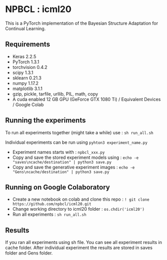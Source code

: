 # NPBCL : icml20
This is a PyTorch implementation of the Bayesian Structure Adaptation for Continual Learning.

## Requirements
  * Keras 2.2.5
  * PyTorch 1.3.1
  * torchvision 0.4.2
  * scipy 1.3.1
  * sklearn 0.21.3
  * numpy 1.17.2
  * matplotlib 3.1.1
  * gzip, pickle, tarfile, urllib, PIL, math, copy
  * A cuda enabled 12 GB GPU (GeForce GTX 1080 Ti) / Equivalent Devices / Google Colab 

## Running the experiments
To run all experiments together (might take a while) use : `sh run_all.sh`

Individual experiments can be run using `pyhton3 experiment_name.py`
- Experiment names starts with : `npbcl_xxx.py`
- Copy and save the stored experiment models using : `echo -e "saves\ncache/destination" | python3 save.py`
- Copy and save the generative experiment images : `echo -e "Gens\ncache/destination" | python3 save.py`

## Running on Google Colaboratory
- Create a new notebook on colab and clone this repo : `! git clone https://github.com/npbcl/icml20.git`
- Change working directory to icml20 folder : `os.chdir('icml20')`
- Run all experiments : `sh run_all.sh`

## Results
If you ran all experiments using sh file. You can see all experiment results in cache folder.
After individual experiment the results are stored in saves folder and Gens folder.
